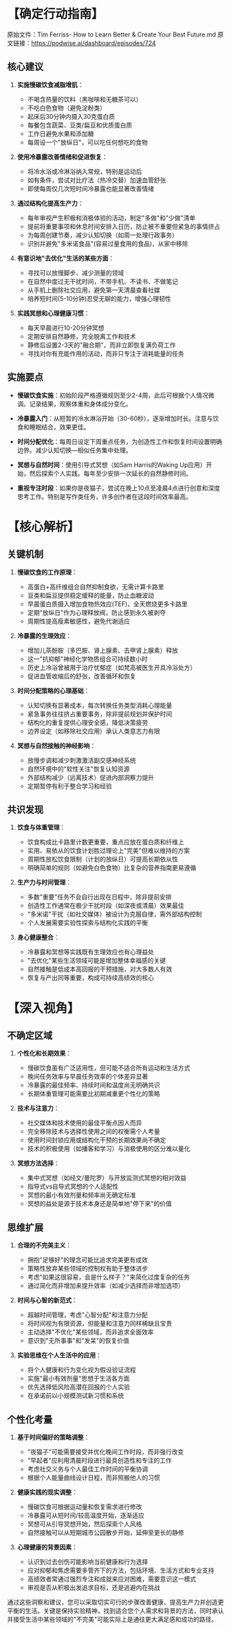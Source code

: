 # 【确定行动指南】

原始文件：Tim Ferriss- How to Learn Better & Create Your Best Future.md
原文链接：https://podwise.ai/dashboard/episodes/724

## 核心建议

1. **实施慢碳饮食减脂增肌**：
   - 不喝含热量的饮料（黑咖啡和无糖茶可以）
   - 不吃白色食物（避免淀粉类）
   - 起床后30分钟内摄入30克蛋白质
   - 每餐包含蔬菜、豆类/扁豆和优质蛋白质
   - 工作日避免水果和添加糖
   - 每周设一个"放纵日"，可以吃任何想吃的食物

2. **使用冷暴露改善情绪和促进恢复**：
   - 将冷水浴或冷淋浴纳入常规，特别是运动后
   - 如有条件，尝试对比疗法（热冷交替）加速血管舒张
   - 即使每周仅几次短时间冷暴露也能显著改善情绪

3. **通过结构化提高生产力**：
   - 每年审视产生积极和消极体验的活动，制定"多做"和"少做"清单
   - 提前将重要事项和休息时间安排入日历，防止被不重要但紧急的事情挤占
   - 为每周创建节奏，减少认知切换（如周一处理行政事务）
   - 识别并避免"多米诺食品"(容易过量食用的食品)，从家中移除

4. **有意识地"去优化"生活的某些方面**：
   - 寻找可以放慢脚步、减少测量的领域
   - 在自然中度过无干扰时间，不带手机、不读书、不做笔记
   - 从手机上删除社交应用，避免第一天清晨查看社媒
   - 培养短时间(5-10分钟)忍受无聊的能力，增强心理韧性

5. **实践冥想和心理健康习惯**：
   - 每天早晨进行10-20分钟冥想
   - 定期安排自然静修，完全脱离工作和技术
   - 静修后设置2-3天的"融合期"，而非立即恢复满负荷工作
   - 寻找对你有充能作用的活动，而非只专注于消耗能量的任务

## 实施要点

- **慢碳饮食实施**：初始阶段严格遵循规则至少2-4周，此后可根据个人情况微调。记录结果，观察体重和身体成分变化。

- **冷暴露入门**：从短暂的冷水淋浴开始（30-60秒），逐渐增加时长。注意与饮食和睡眠结合，效果更佳。

- **时间分配优化**：每周日设定下周重点任务，为创造性工作和恢复时间设置明确边界。减少认知切换—相似任务集中处理。

- **冥想与自然时间**：使用引导式冥想（如Sam Harris的Waking Up应用）开始，然后探索个人实践。每年至少安排一次延长的自然静修时间。

- **重视专注时段**：如果你是夜猫子，尝试在晚上10点至凌晨4点进行创意和深度思考工作。特别是写作类任务，许多创作者在这段时间效率最高。

# 【核心解析】

## 关键机制

1. **慢碳饮食的工作原理**：
   - 高蛋白+高纤维组合自然抑制食欲，无需计算卡路里
   - 豆类和扁豆提供稳定缓释的能量，防止血糖波动
   - 早晨蛋白质摄入增加食物热效应(TEF)，全天燃烧更多卡路里
   - 定期"放纵日"作为心理释放阀，防止感到永久被剥夺
   - 周期性提高瘦素敏感性，避免代谢适应

2. **冷暴露的生理效应**：
   - 增加儿茶酚胺（多巴胺、肾上腺素、去甲肾上腺素）释放
   - 这一"抗抑郁"神经化学物质组合可持续数小时
   - 历史上冷浴曾被用于治疗忧郁症（如梵高被医生开具冷浴处方）
   - 促进血管收缩后的舒张，改善循环和恢复

3. **时间分配策略的心理基础**：
   - 认知切换有显著成本，每次转换任务类型消耗心理能量
   - 紧急事务往往挤占重要事务，除非提前规划并保护时间
   - 结构化的重复提供心理安全感，降低决策疲劳
   - 边界设定（如移除社交应用）承认人类意志力有限

4. **冥想与自然接触的神经影响**：
   - 放慢步调和减少刺激激活副交感神经系统
   - 自然环境中的"软性关注"恢复认知资源
   - 外部结构减少（远离技术）促进内部洞察力提升
   - 定期暂停有利于整合学习和经验

## 共识发现

1. **饮食与体重管理**：
   - 饮食构成比卡路里计数更重要，重点应放在蛋白质和纤维上
   - 实用、易依从的饮食计划胜过理论上"完美"但难以维持的方案
   - 周期性放松饮食限制（计划的放纵日）可提高长期依从性
   - 明确简单的规则（如避免白色食物）比复杂的营养指南更易遵循

2. **生产力与时间管理**：
   - 多数"重要"任务不会自行出现在日程中，除非提前安排
   - 创造性工作通常在极少干扰时段（如深夜或清晨）效果最佳
   - "多米诺"干扰（如社交媒体）被设计为克服自律，需外部结构控制
   - 个人发展需要实验性探索与结构化实践的平衡

3. **身心健康整合**：
   - 冷暴露和冥想等实践既有生理效应也有心理益处
   - "去优化"某些生活领域可能是增加整体幸福感的关键
   - 自然接触是低成本高回报的干预措施，对大多数人有效
   - 恢复与产出同等重要，构成可持续高绩效的核心

# 【深入视角】

## 不确定区域

1. **个性化和长期效果**：
   - 慢碳饮食虽有广泛适用性，但可能不适合所有运动和生活方式
   - 晚间任务效率与早晨任务效率的个体差异显著
   - 冷暴露的最佳频率、持续时间和温度尚无明确共识
   - 长期体重管理可能需要比初期减重更个性化的策略

2. **技术与注意力**：
   - 社交媒体和技术使用的最佳平衡点因人而异
   - 完全移除技术与选择性使用之间的权衡需个人考量
   - 使用时间封锁应用或结构化干预的长期效果尚不确定
   - 技术的积极使用（如播客和学习）与消极使用的区分难以量化

3. **冥想方法选择**：
   - 集中式冥想（如经文/曼陀罗）与开放监测式冥想的相对效益
   - 指导式vs自导式冥想的个人适配性
   - 冥想的最小有效剂量和频率尚无确定标准
   - 冥想的益处是源于技术本身还是简单地"停下来"的价值

## 思维扩展

1. **合理的不完美主义**：
   - 拥抱"足够好"的理念可能比追求完美更有成效
   - 策略性放弃某些领域的控制权有助于整体进步
   - 考虑"如果这很容易，会是什么样子？"来简化过度复杂的任务
   - 通过简化而非增加来提升效率（如减少选择而非增加选项）

2. **时间与心智的新范式**：
   - 超越时间管理，考虑"心智分配"和注意力分配
   - 将时间视为有限资源，但能量和注意力同样稀缺且宝贵
   - 主动选择"不优化"某些领域，而非追求全面效率
   - 意识到"无所事事"和"发呆"的恢复价值

3. **实验思维在个人生活中的应用**：
   - 将个人健康和行为变化视为假设验证流程
   - 实施"最小有效剂量"思想于生活各方面
   - 优先选择低风险高潜在回报的个人实验
   - 在承诺前以小规模测试新习惯和系统

## 个性化考量

1. **基于时间偏好的策略调整**：
   - "夜猫子"可能需要接受并优化晚间工作时段，而非强行改变
   - "早起者"应利用清晨时段进行最具创造性和专注的工作
   - 考虑社交义务与个人最佳工作时间的平衡协调
   - 根据个人能量曲线设计日程，而非照搬他人的习惯

2. **健康实践的现实调整**：
   - 慢碳饮食可根据运动量和恢复需求进行修改
   - 冷暴露可从短时间/较高温度开始，逐渐适应
   - 冥想可从引导冥想开始，然后探索个人风格
   - 自然接触可以从短期城市公园散步开始，延伸至更长的静修

3. **心理健康的背景因素**：
   - 认识到过去创伤可能影响当前健康和行为选择
   - 应对抑郁和焦虑需要多管齐下的方法，包括环境、生活方式和专业支持
   - 高绩效者常通过强烈专注和成就来应对困难，需要意识这一模式
   - 审视是否从积极出发追求目标，还是逃避内在挑战

通过这些洞察和建议，您可以采取切实可行的步骤改善健康、提高生产力并创造更平衡的生活。关键是保持实验精神，找到适合您个人需求和背景的方法，同时承认并接受生活中某些领域的"不完美"可能实际上是通往更大满足感和成功的路径。
